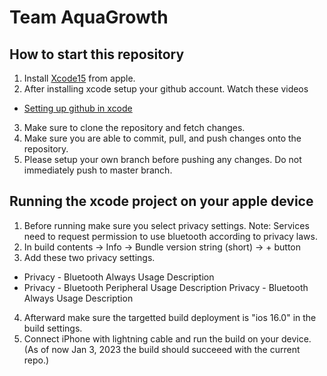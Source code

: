 # Team AquaGrowth 

## How to start this repository
1. Install [Xcode15](https://developer.apple.com/xcode/) from apple.
2. After installing xcode setup your github account. Watch these videos
- [Setting up github in xcode](https://www.youtube.com/watch?v=RYDCwj37ous&t=61s)

3. Make sure to clone the repository and fetch changes.
4. Make sure you are able to commit, pull, and push changes onto the repository.
5. Please setup your own branch before pushing any changes. Do not immediately push to master branch.

## Running the xcode project on your apple device
1. Before running make sure you select privacy settings. Note: Services need to request permission to use bluetooth according to privacy laws.
2. In build contents → Info → Bundle version string (short) → + button
3. Add these two privacy settings. 
-  Privacy - Bluetooth Always Usage Description
-  Privacy - Bluetooth Peripheral Usage Description
Privacy - Bluetooth Always Usage Description
4. Afterward make sure the targetted build deployment is "ios 16.0" in the build settings.
5. Connect iPhone with lightning cable and run the build on your device. (As of now Jan 3, 2023 the build should succeeed with the current repo.)